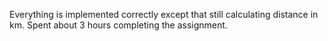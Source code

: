 Everything is implemented correctly except that still calculating distance in km.
Spent about 3 hours completing the assignment.